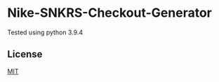 # Nike-SNKRS-Checkout-Generator
Tested using python 3.9.4

## License
[MIT](https://choosealicense.com/licenses/mit/)
